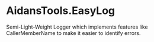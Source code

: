 # AidansTools.EasyLog
Semi-Light-Weight Logger which implements features like CallerMemberName to make it easier to identify errors.
